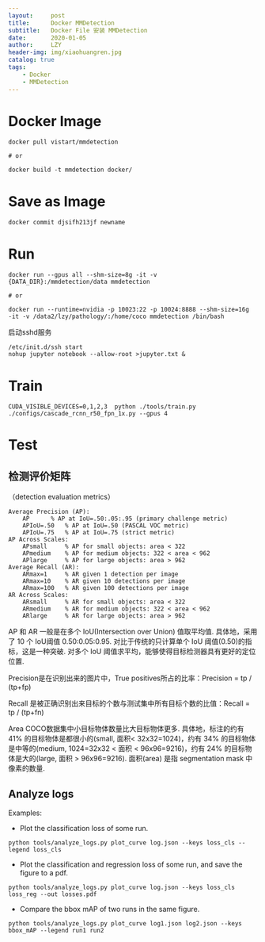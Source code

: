 ```yaml
---
layout:     post
title:      Docker MMDetection
subtitle:   Docker File 安装 MMDetection
date:       2020-01-05
author:     LZY
header-img: img/xiaohuangren.jpg
catalog: true
tags:
    - Docker
    - MMDetection
---
```


# Docker Image

```
docker pull vistart/mmdetection

# or

docker build -t mmdetection docker/
```

# Save as Image

```
docker commit djsifh213jf newname
```

# Run

```
docker run --gpus all --shm-size=8g -it -v {DATA_DIR}:/mmdetection/data mmdetection

# or

docker run --runtime=nvidia -p 10023:22 -p 10024:8888 --shm-size=16g  -it -v /data2/lzy/pathology/:/home/coco mmdetection /bin/bash
```



启动sshd服务

```
/etc/init.d/ssh start
nohup jupyter notebook --allow-root >jupyter.txt &
```

# Train

```
CUDA_VISIBLE_DEVICES=0,1,2,3  python ./tools/train.py ./configs/cascade_rcnn_r50_fpn_1x.py --gpus 4
```

# Test

## 检测评价矩阵

（detection evaluation metrics）

```
Average Precision (AP):
	AP		% AP at IoU=.50:.05:.95 (primary challenge metric) 
	APIoU=.50	% AP at IoU=.50 (PASCAL VOC metric) 
	APIoU=.75	% AP at IoU=.75 (strict metric)
AP Across Scales:
	APsmall		% AP for small objects: area < 322 
	APmedium	% AP for medium objects: 322 < area < 962 
	APlarge		% AP for large objects: area > 962
Average Recall (AR):
	ARmax=1		% AR given 1 detection per image 
	ARmax=10	% AR given 10 detections per image 
	ARmax=100	% AR given 100 detections per image
AR Across Scales:
	ARsmall		% AR for small objects: area < 322 
	ARmedium	% AR for medium objects: 322 < area < 962 
	ARlarge		% AR for large objects: area > 962
```

AP 和 AR 一般是在多个 IoU(Intersection over Union) 值取平均值. 具体地，采用了 10 个 IoU阈值 0.50:0.05:0.95. 对比于传统的只计算单个 IoU 阈值(0.50)的指标，这是一种突破. 对多个 IoU 阈值求平均，能够使得目标检测器具有更好的定位位置.

Precision是在识别出来的图片中，True positives所占的比率：Precision = tp / (tp+fp) 

Recall 是被正确识别出来目标的个数与测试集中所有目标个数的比值：Recall = tp / (tp+fn) 

Area COCO数据集中小目标物体数量比大目标物体更多. 具体地，标注的约有 41% 的目标物体是都很小的(small, 面积< 32x32=1024)，约有  34% 的目标物体是中等的(medium,  1024=32x32 < 面积 < 96x96=9216)，约有 24% 的目标物体是大的(large, 面积 > 96x96=9216). 面积(area) 是指 segmentation mask 中像素的数量.

## Analyze logs

Examples:

- Plot the classification loss of some run.

`python tools/analyze_logs.py plot_curve log.json --keys loss_cls --legend loss_cls`

- Plot the classification and regression loss of some run, and save the figure to a pdf.

`python tools/analyze_logs.py plot_curve log.json --keys loss_cls loss_reg --out losses.pdf`

- Compare the bbox mAP of two runs in the same figure.

`python tools/analyze_logs.py plot_curve log1.json log2.json --keys bbox_mAP --legend run1 run2`





